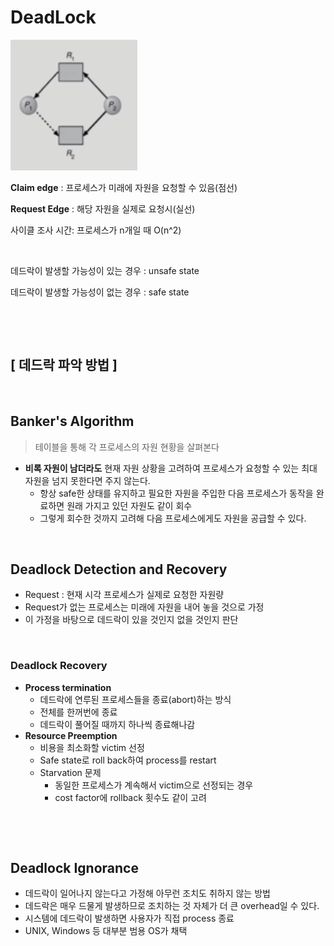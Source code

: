 # DeadLock

![image-20220219141159614](DeadLock.assets/image-20220219141159614.png)

**Claim edge** : 프로세스가 미래에 자원을 요청할 수 있음(점선)

**Request Edge** : 해당 자원을 실제로 요청시(실선)

사이클 조사 시간: 프로세스가 n개일 때 O(n^2)

​           

데드락이 발생할 가능성이 있는 경우 : unsafe state

데드락이 발생할 가능성이 없는 경우 : safe state

​            

​            

## [ 데드락 파악 방법 ]

​                 

## Banker's Algorithm

> 테이블을 통해 각 프로세스의 자원 현황을 살펴본다

* **비록 자원이 남더라도** 현재 자원 상황을 고려하여 프로세스가 요청할 수 있는 최대 자원을 넘지 못한다면 주지 않는다.
  * 항상 safe한 상태를 유지하고 필요한 자원을 주입한 다음 프로세스가 동작을 완료하면 원래 가지고 있던 자원도 같이 회수
  * 그렇게 회수한 것까지 고려해 다음 프로세스에게도 자원을 공급할 수 있다.

​              

## Deadlock Detection and Recovery

* Request : 현재 시각 프로세스가 실제로 요청한 자원량
*  Request가 없는 프로세스는 미래에 자원을 내어 놓을 것으로 가정
* 이 가정을 바탕으로 데드락이 있을 것인지 없을 것인지 판단

​                

### Deadlock Recovery

* **Process termination**
  * 데드락에 연루된 프로세스들을 종료(abort)하는 방식
  * 전체를 한꺼번에 종료
  * 데드락이 풀어질 때까지 하나씩 종료해나감
* **Resource Preemption**
  * 비용을 최소화할 victim 선정
  * Safe state로 roll back하여 process를 restart
  * Starvation 문제
    * 동일한 프로세스가 계속해서 victim으로 선정되는 경우
    * cost factor에 rollback 횟수도 같이 고려

​              

​                 

## Deadlock Ignorance

* 데드락이 일어나지 않는다고 가정해 아무런 조치도 취하지 않는 방법
* 데드락은 매우 드물게 발생하므로 조치하는 것 자체가 더 큰 overhead일 수 있다.
* 시스템에 데드락이 발생하면 사용자가 직접 process 종료
* UNIX, Windows 등 대부분 범용 OS가 채택